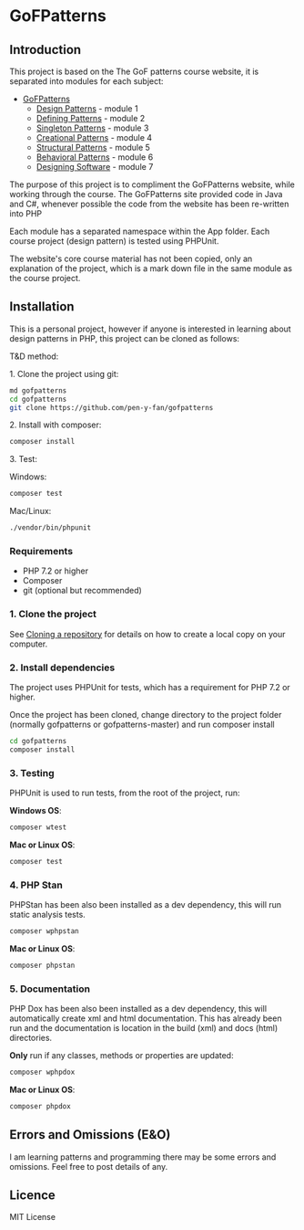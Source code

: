 # GoFPatterns

## Introduction

This project is based on the The GoF patterns course website, it is separated into modules for each subject:

- [GoFPatterns](https://www.gofpatterns.com/)
  - [Design Patterns](https://www.gofpatterns.com/design-patterns/module1/intro-design-patterns.php) - module 1
  - [Defining Patterns](https://www.gofpatterns.com/design-patterns/module2/intro-defining-design-patterns.php) - module 2
  - [Singleton Patterns](https://www.gofpatterns.com/design-patterns/module3/intro-singleton-design-pattern.php) - module 3
  - [Creational Patterns](https://www.gofpatterns.com/design-patterns/module4/intro-creational-patterns.php) - module 4
  - [Structural Patterns](https://www.gofpatterns.com/design-patterns/module5/intro-structural-designPatterns.php) - module 5
  - [Behavioral Patterns](https://www.gofpatterns.com/design-patterns/module6/intro-behavioral-designPatterns.php) - module 6
  - [Designing Software](https://www.gofpatterns.com/design-patterns/module7/intro-designPattern-softwareDesign.php) - module 7

The purpose of this project is to compliment the GoFPatterns website, while working through the course. The GoFPatterns site provided code in Java and C#, whenever possible the code from the website has been re-written into PHP

Each module has a separated namespace within the App folder. Each course project (design pattern) is tested using PHPUnit.

The website's core course material has not been copied, only an explanation of the project, which is a mark down file in the same module as the course project.

## Installation

This is a personal project, however if anyone is interested in learning about design patterns in PHP, this project can be cloned as follows:

T&D method:

1\. Clone the project using git:

```sh
md gofpatterns
cd gofpatterns
git clone https://github.com/pen-y-fan/gofpatterns
```

2\. Install with composer:

```sh
composer install
```

3\. Test:

Windows:

```sh
composer test
```

Mac/Linux:

```sh
./vendor/bin/phpunit
```

### Requirements

- PHP 7.2 or higher
- Composer
- git (optional but recommended)

### 1. Clone the project

See [Cloning a repository](https://help.github.com/en/articles/cloning-a-repository) for details on how to create a local copy on your computer.

### 2. Install dependencies

The project uses PHPUnit for tests, which has a requirement for PHP 7.2 or higher.

Once the project has been cloned, change directory to the project folder (normally gofpatterns or gofpatterns-master) and run composer install

```sh
cd gofpatterns
composer install
```

### 3. Testing

PHPUnit is used to run tests, from the root of the project, run:

**Windows OS**:

```sh
composer wtest
```

**Mac or Linux OS**:

```sh
composer test
```

### 4. PHP Stan

PHPStan has been also been installed as a dev dependency, this will run static analysis tests.

```sh
composer wphpstan
```

**Mac or Linux OS**:

```sh
composer phpstan
```

### 5. Documentation

PHP Dox has been also been installed as a dev dependency, this will automatically create xml and html documentation. This has already been run and the documentation is location in the build (xml) and docs (html) directories.

**Only** run if any classes, methods or properties are updated:

```sh
composer wphpdox
```

**Mac or Linux OS**:

```sh
composer phpdox
```

## Errors and Omissions (E&O)

I am learning patterns and programming there may be some errors and omissions. Feel free to post details of any.

## Licence

MIT License
